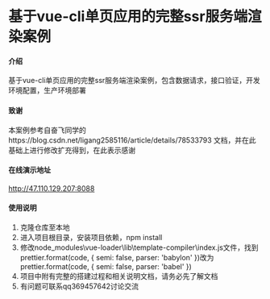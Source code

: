 # 基于vue-cli单页应用的完整ssr服务端渲染案例

#### 介绍
基于vue-cli单页应用的完整ssr服务端渲染案例，包含数据请求，接口验证，开发环境配置，生产环境部署

#### 致谢
本案例参考自奋飞同学的https://blog.csdn.net/ligang2585116/article/details/78533793 文档，并在此基础上进行修改扩充得到，在此表示感谢

#### 在线演示地址
http://47.110.129.207:8088


#### 使用说明

1. 克隆仓库至本地
2. 进入项目根目录，安装项目依赖，npm install
3. 修改node_modules\vue-loader\lib\template-compiler\index.js文件，找到prettier.format(code, { semi: false, parser: 'babylon' })改为prettier.format(code, { semi: false, parser: 'babel' })
3. 项目中附有完整的搭建过程和相关说明文档，请务必先了解文档
4. 有问题可联系qq369457642讨论交流

